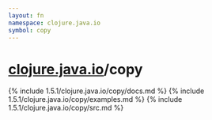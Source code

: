 ```yaml
---
layout: fn
namespace: clojure.java.io
symbol: copy
---
```


# [clojure.java.io](../)/copy

{% include 1.5.1/clojure.java.io/copy/docs.md %}
{% include 1.5.1/clojure.java.io/copy/examples.md %}
{% include 1.5.1/clojure.java.io/copy/src.md %}

